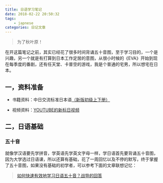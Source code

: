 ```yaml
---
title: 日语学习笔记
date: 2018-02-22 20:50:32
tags:
    - japnese
categories: 日记文章
---
```


> 为了秋叶原！

在开这篇笔记之前，其实已经花了很多时间背诵五十音图，至于学习目的，一个是兴趣，另一个就是有打算到日本工作定居的意图，从很小时候的《EVA》开始到现在每季度的番剧，还有任天堂、卡普空的游戏，我是个普通的宅男，所以想宅在日本。
<!-- more -->
## 一，资料准备

* 书籍资料：中日交流标准日本语[（新版初级上下册）](https://book.douban.com/subject/1501873/)

* 视频资料：[YOUTUBE的新标日视频]()

## 二，日语基础

### 五十音

就像学汉语要先学拼音，学英语先学英文字母一样，学日语首先要背诵五十音图，因为大学选过日语课，所以还算有基础，花了一周回忆以及不停的默写，终于掌握了五十音图，如果没有基础的初学者，可以参考下面的文章联想记忆：

> [如何快速有效地学习日语五十音？战导的回答](https://www.zhihu.com/question/20318161)